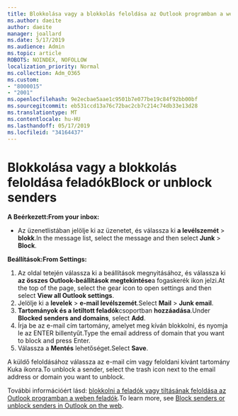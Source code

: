 ```yaml
---
title: Blokkolása vagy a blokkolás feloldása az Outlook programban a weben feladók
ms.author: daeite
author: daeite
manager: joallard
ms.date: 5/17/2019
ms.audience: Admin
ms.topic: article
ROBOTS: NOINDEX, NOFOLLOW
localization_priority: Normal
ms.collection: Adm_O365
ms.custom:
- "8000015"
- "2001"
ms.openlocfilehash: 9e2ecbae5aae1c9501b7e077be19c84f92bb00bf
ms.sourcegitcommit: eb531ccd13a76c72bac2cb7c214c74db33e13d28
ms.translationtype: MT
ms.contentlocale: hu-HU
ms.lasthandoff: 05/17/2019
ms.locfileid: "34164437"
---
```

# <a name="block-or-unblock-senders"></a><span data-ttu-id="74cfb-102">Blokkolása vagy a blokkolás feloldása feladók</span><span class="sxs-lookup"><span data-stu-id="74cfb-102">Block or unblock senders</span></span>

<span data-ttu-id="74cfb-103">**A Beérkezett:**</span><span class="sxs-lookup"><span data-stu-id="74cfb-103">**From your inbox:**</span></span>

- <span data-ttu-id="74cfb-104">Az üzenetlistában jelölje ki az üzenetet, és válassza ki **a levélszemét** > **blokk**.</span><span class="sxs-lookup"><span data-stu-id="74cfb-104">In the message list, select the message and then select **Junk** > **Block**.</span></span>

<span data-ttu-id="74cfb-105">**Beállítások:**</span><span class="sxs-lookup"><span data-stu-id="74cfb-105">**From Settings:**</span></span>

1. <span data-ttu-id="74cfb-106">Az oldal tetején válassza ki a beállítások megnyitásához, és válassza ki **az összes Outlook-beállítások megtekintése**a fogaskerék ikon jelzi.</span><span class="sxs-lookup"><span data-stu-id="74cfb-106">At the top of the page, select the gear icon to open settings and then select **View all Outlook settings**.</span></span>
2. <span data-ttu-id="74cfb-107">Jelölje ki a **levelek** > **e-mail levélszemét**.</span><span class="sxs-lookup"><span data-stu-id="74cfb-107">Select **Mail** > **Junk email**.</span></span>
3. <span data-ttu-id="74cfb-108">**Tartományok és a letiltott feladók**csoportban **hozzáadása**.</span><span class="sxs-lookup"><span data-stu-id="74cfb-108">Under **Blocked senders and domains**, select **Add**.</span></span>
4. <span data-ttu-id="74cfb-109">Írja be az e-mail cím tartomány, amelyet meg kíván blokkolni, és nyomja le az ENTER billentyűt.</span><span class="sxs-lookup"><span data-stu-id="74cfb-109">Type the email address of domain that you want to block and press Enter.</span></span>
5. <span data-ttu-id="74cfb-110">Válassza a **Mentés** lehetőséget.</span><span class="sxs-lookup"><span data-stu-id="74cfb-110">Select **Save**.</span></span>

<span data-ttu-id="74cfb-111">A küldő feloldásához válassza az e-mail cím vagy feloldani kívánt tartomány Kuka ikonra.</span><span class="sxs-lookup"><span data-stu-id="74cfb-111">To unblock a sender, select the trash icon next to the email address or domain you want to unblock.</span></span>

<span data-ttu-id="74cfb-112">További információért lásd: [blokkolni a feladók vagy tiltásának feloldása az Outlook programban a weben feladók](https://support.office.com/article/9bf812d4-6995-4d19-901a-76d6e26939b0).</span><span class="sxs-lookup"><span data-stu-id="74cfb-112">To learn more, see [Block senders or unblock senders in Outlook on the web](https://support.office.com/article/9bf812d4-6995-4d19-901a-76d6e26939b0).</span></span>
